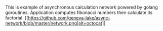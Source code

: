 This is example of asynchronous calculation network powered by golang goroutines.
Application computes fibonacci numbers then calculate its factorial.
[[https://github.com/geneva-lake/async-network/blob/master/network.png|alt=octocat]]